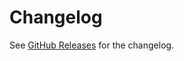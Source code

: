 # Changelog

See [GitHub Releases][releases] for the changelog.

[releases]: https://github.com/unifiedjs/unified/releases
